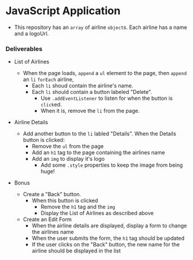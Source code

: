 # JavaScript Application

* This repository has an `array` of airline `object`s. Each airline has a name and a logoUrl.

### Deliverables
* List of Airlines
    * When the page loads, `append` a `ul` element to the page, then `append` an `li` `forEach` airline, 
        * Each `li` shoud contain the airline's name.
        * Each `li` should contain a button labeled "Delete".
            * Use `.addEventListener` to listen for when the button is `click`ed.
            * When it is, remove the `li` from the page.

* Airline Details
    * Add another button to the `li` labled "Details". When the Details button is clicked:
        * Remove the `ul` from the page
        * Add an `h1` tag to the page containing the airlines name
        * Add an `img` to display it's logo
            * Add some `.style` properties to keep the image from being huge! 

* Bonus
    * Create a "Back" button.
        * When this button is clicked
            * Remove the `h1` tag and the `img`
            * Display the List of Airlines as described above
    * Create an Edit Form
        * When the airline details are displayed, display a form to change the airlines name
        * When the user submits the form, the `h1` tag should be updated
        * If the user clicks on the "Back" button, the new name for the airline should be displayed in the list